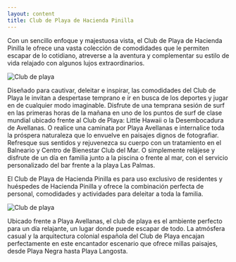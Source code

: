 ```yaml
---
layout: content
title: Club de Playa de Hacienda Pinilla
---
```

Con un sencillo enfoque y majestuosa vista, el Club de Playa de Hacienda Pinilla le ofrece una vasta colección de comodidades que le permiten escapar de lo cotidiano, atreverse a la aventura y complementar su estilo de vida relajado con algunos lujos extraordinarios.

 ![Club de playa](/images/pages/beachclub-05.jpg)

Diseñado para cautivar, deleitar e inspirar, las comodidades del Club de Playa le invitan a despertase temprano e ir en busca de los deportes y jugar en de cualquier modo imaginable. Disfrute de una temprana sesión de surf en las primeras horas de la mañana en uno de los puntos de surf de clase mundial ubicado frente al Club de Playa: Little Hawaii o la Desembocadura de Avellanas. O realice una caminata por Playa Avellanas e internalice toda la próspera naturaleza que lo envuelve en paisajes dignos de fotografiar. Refresque sus sentidos y rejuvenezca su cuerpo con un tratamiento en el Balneario y Centro de Bienestar Club del Mar. O simplemente relájese y disfrute de un día en familia junto a la piscina o frente al mar, con el servicio personalizado del bar frente a la playa Las Palmas.

El Club de Playa de Hacienda Pinilla es para uso exclusivo de residentes y huéspedes de Hacienda Pinilla y ofrece la combinación perfecta de personal, comodidades y actividades para deleitar a toda la familia.

![Club de playa](/images/pages/e05.jpg)

Ubicado frente a Playa Avellanas, el club de playa es el ambiente perfecto para un día relajante, un lugar donde puede escapar de todo. La atmósfera casual y la arquitectura colonial española del Club de Playa encajan perfectamente en este encantador escenario que ofrece millas paisajes, desde Playa Negra hasta Playa Langosta.
